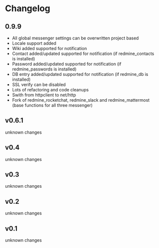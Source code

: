 Changelog
=========

##  0.9.9

* All global messenger settings can be overwritten project based
* Locale support added
* Wiki added supported for notification
* Contact added/updated supported for notification (if redmine_contacts is installed)
* Password added/updated supported for notification (if redmine_passwords is installed)
* DB entry added/updated supported for notification (if redmine_db is installed)
* SSL verify can be disabled
* Lots of refactoring and code cleanups
* Swith from httpclient to net/http
* Fork of redmine_rocketchat, redmine_slack and redmine_mattermost (base functions for all three messenger)

## v0.6.1

unknown changes

## v0.4

unknown changes

## v0.3

unknown changes

## v0.2

unknown changes

## v0.1

unknown changes
